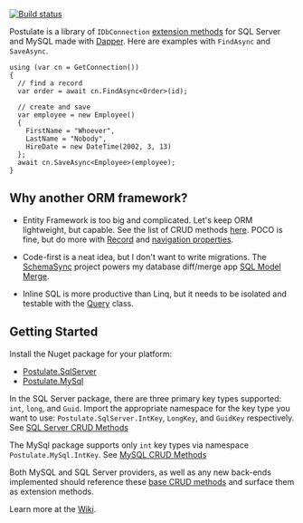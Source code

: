 [![Build status](https://ci.appveyor.com/api/projects/status/i8uoaftti334xuth/branch/master?svg=true)](https://ci.appveyor.com/project/adamosoftware/postulate/branch/master)

Postulate is a library of `IDbConnection` [extension methods](https://github.com/adamosoftware/Postulate/wiki/Crud-method-reference) for SQL Server and MySQL made with [Dapper](https://github.com/StackExchange/Dapper). Here are examples with `FindAsync` and `SaveAsync`.

```
using (var cn = GetConnection())
{
  // find a record
  var order = await cn.FindAsync<Order>(id);
  
  // create and save
  var employee = new Employee()
  {
    FirstName = "Whoever",
    LastName = "Nobody",
    HireDate = new DateTime(2002, 3, 13)
  };
  await cn.SaveAsync<Employee>(employee);
}
```
## Why another ORM framework?
- Entity Framework is too big and complicated. Let's keep ORM lightweight, but capable. See the list of CRUD methods [here](https://github.com/adamosoftware/Postulate/wiki/Crud-method-reference). POCO is fine, but do more with [Record](https://github.com/adamosoftware/Postulate/wiki/Use-Base.Record-and-IUser-for-audit-tracking-and-more) and [navigation properties](https://github.com/adamosoftware/Postulate/wiki/Using-IFindRelated-to-implement-navigation-properties).

- Code-first is a neat idea, but I don't want to write migrations. The [SchemaSync](https://github.com/adamosoftware/SchemaSync) project powers my database diff/merge app [SQL Model Merge](https://aosoftware.net/Project/SqlModelMerge).

- Inline SQL is more productive than Linq, but it needs to be isolated and testable with the [Query](https://github.com/adamosoftware/Postulate/wiki/Using-the-Query-class) class.

## Getting Started
Install the Nuget package for your platform:
- [Postulate.SqlServer](https://www.nuget.org/packages/Postulate.SqlServer)
- [Postulate.MySql](https://www.nuget.org/packages/Postulate.MySql)

In the SQL Server package, there are three primary key types supported: `int`, `long`, and `Guid`. Import the appropriate namespace for the key type you want to use: `Postulate.SqlServer.IntKey`, `LongKey`, and `GuidKey` respectively. See [SQL Server CRUD Methods](https://github.com/adamosoftware/Postulate/wiki/SQL-Server-CRUD-Methods)

The MySql package supports only `int` key types via namespace `Postulate.MySql.IntKey`. See [MySQL CRUD Methods](https://github.com/adamosoftware/Postulate/wiki/MySQL-CRUD-Methods)

Both MySQL and SQL Server providers, as well as any new back-ends implemented should reference these [base CRUD methods](https://github.com/adamosoftware/Postulate/wiki/Crud-method-reference) and surface them as extension methods.

Learn more at the [Wiki](https://github.com/adamosoftware/Postulate/wiki).
